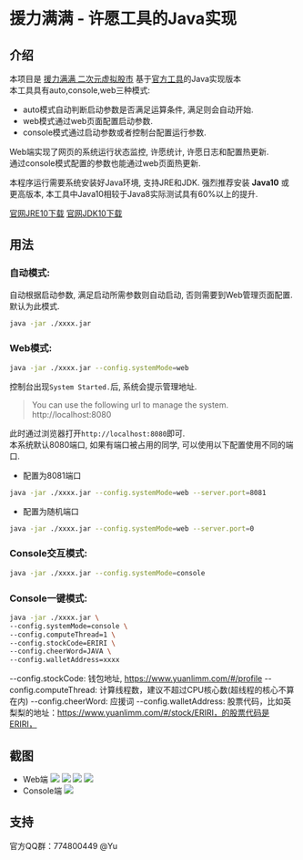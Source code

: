 # 援力满满 - 许愿工具的Java实现
## 介绍
本项目是 [援力满满 二次元虚拟股市](https://www.yuanlimm.com/) 基于[官方工具](https://github.com/bydmm/yuanlimm-cli)的Java实现版本  
本工具具有auto,console,web三种模式:
* auto模式自动判断启动参数是否满足运算条件, 满足则会自动开始.
* web模式通过web页面配置启动参数.
* console模式通过启动参数或者控制台配置运行参数.

Web端实现了网页的系统运行状态监控, 许愿统计, 许愿日志和配置热更新.  
通过console模式配置的参数也能通过web页面热更新.

本程序运行需要系统安装好Java环境, 支持JRE和JDK.
强烈推荐安装 **Java10** 或更高版本, 本工具中Java10相较于Java8实际测试具有60%以上的提升.

[官网JRE10下载](http://www.oracle.com/technetwork/java/javase/downloads/jre10-downloads-4417026.html)
[官网JDK10下载](http://www.oracle.com/technetwork/java/javase/downloads/jdk10-downloads-4416644.html)

## 用法

### 自动模式:
自动根据启动参数, 满足启动所需参数则自动启动, 否则需要到Web管理页面配置.
默认为此模式.
```bash
java -jar ./xxxx.jar
```

### Web模式:
```bash
java -jar ./xxxx.jar --config.systemMode=web
```
控制台出现``System Started.``后, 系统会提示管理地址.
> You can use the following url to manage the system. 
>  http://localhost:8080

此时通过浏览器打开``http://localhost:8080``即可.  
本系统默认8080端口, 如果有端口被占用的同学, 可以使用以下配置使用不同的端口.

* 配置为8081端口
```bash
java -jar ./xxxx.jar --config.systemMode=web --server.port=8081
```

* 配置为随机端口
```bash
java -jar ./xxxx.jar --config.systemMode=web --server.port=0
```

### Console交互模式:
```bash
java -jar ./xxxx.jar --config.systemMode=console
```

### Console一键模式:
```bash
java -jar ./xxxx.jar \
--config.systemMode=console \
--config.computeThread=1 \
--config.stockCode=ERIRI \
--config.cheerWord=JAVA \
--config.walletAddress=xxxx
```

--config.stockCode: 钱包地址, https://www.yuanlimm.com/#/profile
--config.computeThread: 计算线程数，建议不超过CPU核心数(超线程的核心不算在内)
--config.cheerWord: 应援词
--config.walletAddress: 股票代码，比如英梨梨的地址：https://www.yuanlimm.com/#/stock/ERIRI，的股票代码是ERIRI，

## 截图
* Web端
![](https://ws1.sinaimg.cn/large/728aabffgy1fs2ywwbntej22i81reh0f.jpg)
![](https://ws1.sinaimg.cn/large/728aabffgy1fs2ywwdpydj22i81re4h2.jpg)
![](https://ws1.sinaimg.cn/large/728aabffgy1fs2ywwb320j22i81reh2w.jpg)
![](https://ws1.sinaimg.cn/large/728aabffgy1fs611b33r6j22j41ns4g2.jpg)
* Console端
![](https://ws1.sinaimg.cn/large/728aabffgy1fs2z1k2ixsj21w80tqqcl.jpg)

## 支持

官方QQ群：774800449  @Yu